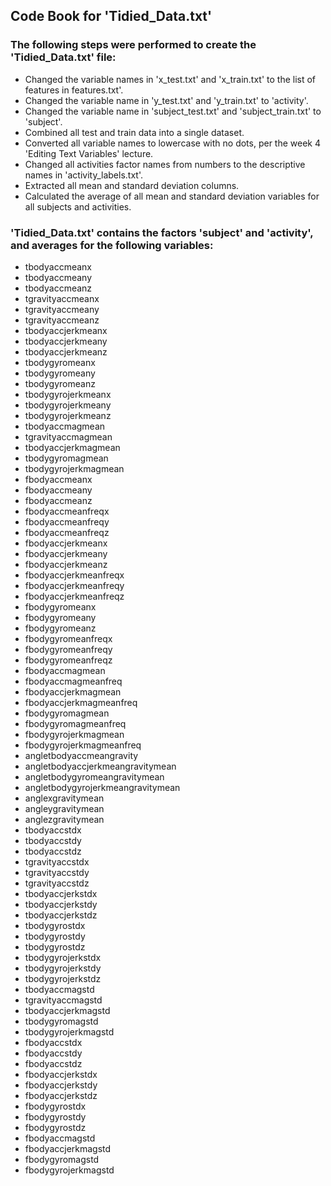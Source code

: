 ## Code Book for 'Tidied_Data.txt'

### The following steps were performed to create the 'Tidied_Data.txt' file:
 
* Changed the variable names in 'x_test.txt' and 'x_train.txt' to the list of features in features.txt'.
* Changed the variable name in 'y_test.txt' and 'y_train.txt' to 'activity'.
* Changed the variable name in 'subject_test.txt' and 'subject_train.txt' to 'subject'.
* Combined all test and train data into a single dataset.
* Converted all variable names to lowercase with no dots, per the week 4 'Editing Text Variables' lecture.
* Changed all activities factor names from numbers to the descriptive names in 'activity_labels.txt'.
* Extracted all mean and standard deviation columns.
* Calculated the average of all mean and standard deviation variables for all subjects and activities.
	
### 'Tidied_Data.txt' contains the factors 'subject' and 'activity', and averages for the following variables:
	
* tbodyaccmeanx
* tbodyaccmeany
* tbodyaccmeanz
* tgravityaccmeanx
* tgravityaccmeany
* tgravityaccmeanz
* tbodyaccjerkmeanx
* tbodyaccjerkmeany
* tbodyaccjerkmeanz
* tbodygyromeanx
* tbodygyromeany
* tbodygyromeanz
* tbodygyrojerkmeanx
* tbodygyrojerkmeany
* tbodygyrojerkmeanz
* tbodyaccmagmean
* tgravityaccmagmean
* tbodyaccjerkmagmean
* tbodygyromagmean
* tbodygyrojerkmagmean
* fbodyaccmeanx
* fbodyaccmeany
* fbodyaccmeanz
* fbodyaccmeanfreqx
* fbodyaccmeanfreqy
* fbodyaccmeanfreqz
* fbodyaccjerkmeanx
* fbodyaccjerkmeany
* fbodyaccjerkmeanz
* fbodyaccjerkmeanfreqx
* fbodyaccjerkmeanfreqy
* fbodyaccjerkmeanfreqz
* fbodygyromeanx
* fbodygyromeany
* fbodygyromeanz
* fbodygyromeanfreqx
* fbodygyromeanfreqy
* fbodygyromeanfreqz
* fbodyaccmagmean
* fbodyaccmagmeanfreq
* fbodyaccjerkmagmean
* fbodyaccjerkmagmeanfreq
* fbodygyromagmean
* fbodygyromagmeanfreq
* fbodygyrojerkmagmean
* fbodygyrojerkmagmeanfreq
* angletbodyaccmeangravity
* angletbodyaccjerkmeangravitymean
* angletbodygyromeangravitymean
* angletbodygyrojerkmeangravitymean
* anglexgravitymean
* angleygravitymean
* anglezgravitymean
* tbodyaccstdx
* tbodyaccstdy
* tbodyaccstdz
* tgravityaccstdx
* tgravityaccstdy
* tgravityaccstdz
* tbodyaccjerkstdx
* tbodyaccjerkstdy
* tbodyaccjerkstdz
* tbodygyrostdx
* tbodygyrostdy
* tbodygyrostdz
* tbodygyrojerkstdx
* tbodygyrojerkstdy
* tbodygyrojerkstdz
* tbodyaccmagstd
* tgravityaccmagstd
* tbodyaccjerkmagstd
* tbodygyromagstd
* tbodygyrojerkmagstd
* fbodyaccstdx
* fbodyaccstdy
* fbodyaccstdz
* fbodyaccjerkstdx
* fbodyaccjerkstdy
* fbodyaccjerkstdz
* fbodygyrostdx
* fbodygyrostdy
* fbodygyrostdz
* fbodyaccmagstd
* fbodyaccjerkmagstd
* fbodygyromagstd
* fbodygyrojerkmagstd
